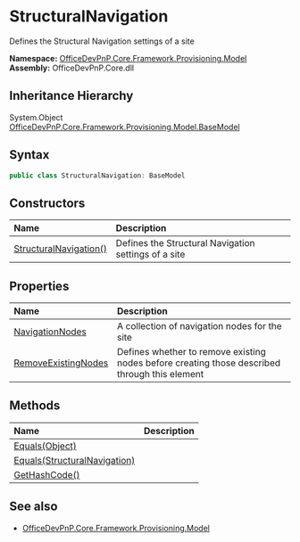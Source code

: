 # StructuralNavigation
Defines the Structural Navigation settings of a site  

**Namespace:** [OfficeDevPnP.Core.Framework.Provisioning.Model](OfficeDevPnP.Core.Framework.Provisioning.Model.md)  
**Assembly:** OfficeDevPnP.Core.dll  
## Inheritance Hierarchy
System.Object  
    [OfficeDevPnP.Core.Framework.Provisioning.Model.BaseModel](OfficeDevPnP.Core.Framework.Provisioning.Model.BaseModel.md)
## Syntax
```C#
public class StructuralNavigation: BaseModel
```
## Constructors
|**Name**|**Description**|
|:-----|:-----|
| [StructuralNavigation()](OfficeDevPnP.Core.Framework.Provisioning.Model.StructuralNavigation.ctor1.md) |  Defines the Structural Navigation settings of a site 
## Properties
|**Name**|**Description**|
|:-----|:-----|
| [NavigationNodes](OfficeDevPnP.Core.Framework.Provisioning.Model.StructuralNavigation.NavigationNodes.md) | A collection of navigation nodes for the site
| [RemoveExistingNodes](OfficeDevPnP.Core.Framework.Provisioning.Model.StructuralNavigation.RemoveExistingNodes.md) | Defines whether to remove existing nodes before creating those described through this element
## Methods
|**Name**|**Description**|
|:-----|:-----|
| [Equals(Object)](OfficeDevPnP.Core.Framework.Provisioning.Model.StructuralNavigation.3520ddbb.md) | 
| [Equals(StructuralNavigation)](OfficeDevPnP.Core.Framework.Provisioning.Model.StructuralNavigation.4d36f90d.md) | 
| [GetHashCode()](OfficeDevPnP.Core.Framework.Provisioning.Model.StructuralNavigation.1c6872bd.md) | 
## See also
- [OfficeDevPnP.Core.Framework.Provisioning.Model](OfficeDevPnP.Core.Framework.Provisioning.Model.md)
